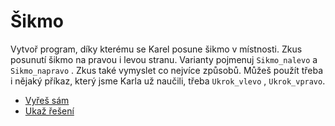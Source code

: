 # Šikmo

Vytvoř program, díky kterému se Karel posune šikmo v místnosti.
Zkus posunutí šikmo na pravou i levou stranu.
Varianty pojmenuj `Sikmo_nalevo` a `Sikmo_napravo` .
Zkus také vymyslet co nejvíce způsobů. Můžeš použít třeba i nějaký příkaz,
který jsme Karla už naučili, třeba `Ukrok_vlevo` , `Ukrok_vpravo`.

- [Vyřeš sám](karel.html?Sikmo_zkus)
- [Ukaž řešení](karel.html?Sikmo)
